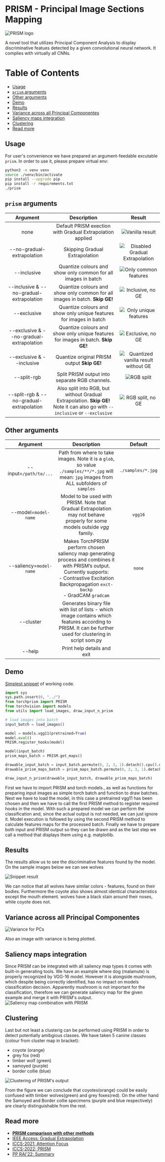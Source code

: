 # PRISM - **Pr**incipal **I**mage **S**ections **M**apping

![PRISM logo](https://raw.githubusercontent.com/szandala/TorchPRISM/master/PRISM_logo.png)

A novel tool that utilizes Principal Component Analysis to display discriminative featues detected by a given convolutional neural network.
It complies with virtually all CNNs.

# Table of Contents
* [Usage](#Usage)
* [`prism` arguments](#`prism`-arguments)
* [Other arguments](#Other-arguments)
* [Demo](#Demo)
* [Results](#Results)
* [Variance across all Principal Componentes](#Variance-across-all-Principal-Componentes)
* [Saliency maps integration](#Saliency-maps-integration)
* [Clustering](#Clustering)
* [Read more](#Read-more)

## Usage

For user's convenience we have prepared an argument-feedable excutable `prism`.
In order to use it, please prepare virtual env:
```sh
python3 -m venv venv
source ./venv/bin/activate
pip install --upgrade pip
pip install -r requirements.txt
./prism
```

## `prism` arguments

| Argument | Description | Result |
| :---: | :---: | :---: |
| none | Default PRISM exection with Gradual Extrapolation applied | ![Vanilla result](https://raw.githubusercontent.com/szandala/TorchPRISM/assets/results/PRISM_vanilla.jpg) |
| --no-gradual-extrapolation | Skipping Gradual Extrapolation | ![Disabled Gradual Extrapolation](https://raw.githubusercontent.com/szandala/TorchPRISM/assets/results/PRISM_no-ge.jpg) |
| --inclusive | Quantize colours and show only common for all images in batch | ![Only common features](https://raw.githubusercontent.com/szandala/TorchPRISM/assets/results/PRISM_inclusive.jpg) |
| --inclusive & --no-gradual-extrapolation | Quantize colours and show only common for all images in batch. **Skip GE!** | ![Inclusive, no GE](https://raw.githubusercontent.com/szandala/TorchPRISM/assets/results/PRISM_no-ge_inclusive.jpg) |
| --exclusive | Quantize colours and show only unique features for images in batch | ![Only unique features](https://raw.githubusercontent.com/szandala/TorchPRISM/assets/results/PRISM_exclusive.jpg) |
| --exclusive & --no-gradual-extrapolation | Quantize colours and show only unique features for images in batch. **Skip GE!** | ![Exclusive, no GE](https://raw.githubusercontent.com/szandala/TorchPRISM/assets/results/PRISM_no-ge_exclusive.jpg) |
| --exclusive & --inclusive | Quantize original PRISM output **Skip GE!** | ![Quantized vanilla result without GE](https://raw.githubusercontent.com/szandala/TorchPRISM/assets/results/PRISM_inclusive_exclusive.jpg) |
| --split-rgb |Split PRISM output into separate RGB channels. | ![RGB split](https://raw.githubusercontent.com/szandala/TorchPRISM/assets/results/PRISM_RGB.jpg) |
| --split-rgb & --no-gradual-extrapolation | Also split into RGB, but without Gradual Extrapolation. **Skip GE!** Note it can also go with `--inclusive` or `--exclusive`| ![RGB split, no GE](https://raw.githubusercontent.com/szandala/TorchPRISM/assets/results/PRISM_no-ge_RGB.jpg) |


## Other arguments

| Argument | Description | Default |
| :---: | :---: | :---: |
| --input=`/path/to/...` | Path from where to take images. Note it is a `glob`, so value `./samples/**/*.jpg` will mean: `jpg` images from ALL subfolders of `samples` | `./samples/*.jpg` |
| --model=`model-name` | Model to be used with PRISM. Note that Gradual Extrapolation may not behave properly for some models outside *vgg* family. | `vgg16` |
| --saliency=`model-name` | Makes TorchPRISM perform chosen saliency map generating process and combines it with PRISM’s output. Currently supports:<br>- Contrastive Excitation Backpropagation `exct-backp`<br>- GradCAM `gradcam` | `none` |
| --cluster | Generates binary file with list of lists - which image contains which features according to PRISM. It can be further used for clustering in script som.py |  |
| --help | Print help details and exit |  |

## Demo

[Simplest snippet](https://github.com/szandala/TorchPRISM/blob/master/SoftwareX_snippet/snippet.py) of working code.

```python
import sys
sys.path.insert(0, "../")
from torchprism import PRISM
from torchvision import models
from utils import load_images, draw_input_n_prism

# load images into batch
input_batch = load_images()

model = models.vgg11(pretrained=True)
model.eval()
PRISM.register_hooks(model)

model(input_batch)
prism_maps_batch = PRISM.get_maps()

drawable_input_batch = input_batch.permute(0, 2, 3, 1).detach().cpu().numpy()
drawable_prism_maps_batch = prism_maps_batch.permute(0, 2, 3, 1).detach().cpu().numpy()

draw_input_n_prism(drawable_input_batch, drawable_prism_maps_batch)
```
First we have to import PRISM and torch models., as well as functions for preparing input images as simple torch batch and function to draw batches. Next we have to load the model, in this case a pretrained vgg11 has been chosen and then we have to call the first PRISM method to register required hooks in the model.
With such a prepared model we can perform the classification and, since the actual output is not needed, we can just ignore it. Model execution is followed by using the second PRISM method to calculate features maps for the processed batch. Finally we have to prepare both input and PRISM output so they can be drawn and as the last step we call a method that displays them using e.g. matplotlib.

## Results

The results allow us to see the discriminative features found by the model.
On the sample images below we can see wolves

![Snippet result](https://raw.githubusercontent.com/szandala/TorchPRISM/master/SoftwareX_snippet/PRISM_result.png)

We can notice that all wolves have similar colors - features, found on their bodies. Furthermore the coyote also shows almost identical characteristics except the mouth element. wolves have a black stain around their noses, while coyote does not.

## Variance across all Principal Componentes

![Variance for PCs](https://raw.githubusercontent.com/szandala/TorchPRISM/assets/results/PRISM_var_vgg16.jpg)

Also an image with variance is being plotted.

## Saliency maps integration

Since PRISM can be integrated with all saliency map types it comes with built-in generating tools.
We have an example where dog (malamute) is properly recognized by VGG-16 model. However it is alongside mushroom, which despite being correctly identified, has no impact on models classification decision.
Apparently mushroom is not important for the classification, therefore we can generate saliency map for the given example and merge it with PRISM's output.
![Saliency map combination with PRISM](https://raw.githubusercontent.com/szandala/TorchPRISM/assets/results/PRISM_with_saliency.jpg)

## Clustering

Last but not least a clusterig can be performed using PRISM in order to detect potentially amibgious classes.
We have taken 5 canine classes (colour from cluster map in bracket):
- coyote (orange)
- grey fox (red)
- timber wolf (green)
- samoyed (purple)
- border collie (blue)


![Clustering of PRISM's output](https://raw.githubusercontent.com/szandala/TorchPRISM/assets/results/clustering.png)

From the figure we can conclude that coyotes(orange) could be easily confused with timber wolves(green) and grey foxes(red). On the other hand the Samoyed and Border collie specimens (purple and blue respectively) are clearly distinguishable from the rest.


## Read more
- **[PRISM comparison with other methods](https://github.com/szandala/TorchPRISM/tree/comparison/comparison_with_others)**
- [IEEE Access: Gradual Extrapolation](https://ieeexplore.ieee.org/document/9468713)
- [ICCS-2021: Attention Focus](https://www.iccs-meeting.org/archive/iccs2021/papers/127430415.pdf)
- [ICCS-2022: PRISM](https://link.springer.com/chapter/10.1007/978-3-031-08751-6_54)
- [PP RAI'22: Summary](https://docs.google.com/document/d/1_-TKex_0BW2pV3BO4Uwk6gF3Cer2bB5qUdgxWns0e-4/edit?usp=sharing)
